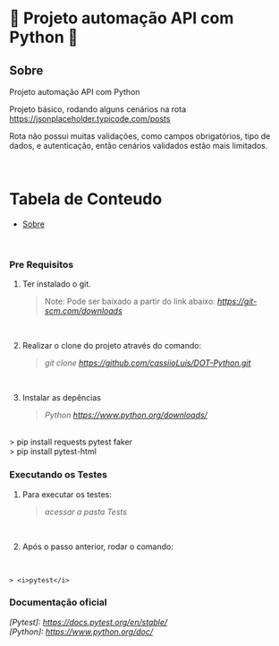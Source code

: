 # 🚀 Projeto automação API com Python 🚀

<a name="sobre"></a>

## Sobre

Projeto automação API com Python

Projeto básico, rodando alguns cenários na rota https://jsonplaceholder.typicode.com/posts

Rota não possui muitas validações, como campos obrigatórios, tipo de dados, e autenticação, então cenários validados estão mais limitados.

<br>

# Tabela de Conteudo

<!--ts-->

- [Sobre](#Sobre)
<!--te-->

<br>
<a name="pre-requisitos"></a>

### Pre Requisitos

1.  Ter instalado o git.
    > Note: Pode ser baixado a partir do link abaixo: <i>https://git-scm.com/downloads</i>

<br>

2.  Realizar o clone do projeto através do comando:
    > <i>git clone https://github.com/cassiioLuis/DOT-Python.git</i>

<br>

3.  Instalar as depências
    > <i>Python https://www.python.org/downloads/</i>
   <br>
    > pip install requests pytest faker <br>
    > pip install pytest-html

<br>


### Executando os Testes

1. Para executar os testes: 
    > <i>acessar a pasta Tests</i>

<br>

2. Após o passo anterior, rodar o comando:

<br>

    > <i>pytest</i>

### Documentação oficial

<i>[Pytest]: https://docs.pytest.org/en/stable/</i><br>
<i>[Python]: https://www.python.org/doc/</i>

<br><br><br>

